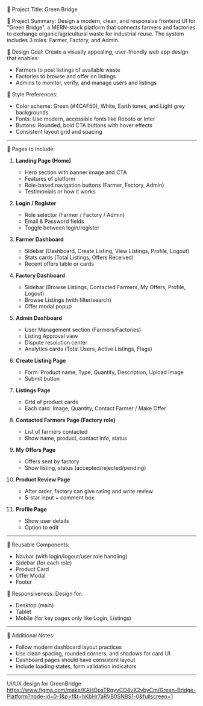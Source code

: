 📌 Project Title: Green Bridge

🧠 Project Summary:
Design a modern, clean, and responsive frontend UI for "Green Bridge", a MERN-stack platform that connects farmers and factories to exchange organic/agricultural waste for industrial reuse. The system includes 3 roles: Farmer, Factory, and Admin.

🎯 Design Goal:
Create a visually appealing, user-friendly web app design that enables:
- Farmers to post listings of available waste
- Factories to browse and offer on listings
- Admins to monitor, verify, and manage users and listings

🎨 Style Preferences:
- Color scheme: Green (#4CAF50), White, Earth tones, and Light grey backgrounds
- Fonts: Use modern, accessible fonts like Roboto or Inter
- Buttons: Rounded, bold CTA buttons with hover effects
- Consistent layout grid and spacing

---

🔖 Pages to Include:

1. **Landing Page (Home)**
   - Hero section with banner image and CTA
   - Features of platform
   - Role-based navigation buttons (Farmer, Factory, Admin)
   - Testimonials or how it works

2. **Login / Register**
   - Role selector (Farmer / Factory / Admin)
   - Email & Password fields
   - Toggle between login/register

3. **Farmer Dashboard**
   - Sidebar (Dashboard, Create Listing, View Listings, Profile, Logout)
   - Stats cards (Total Listings, Offers Received)
   - Recent offers table or cards

4. **Factory Dashboard**
   - Sidebar (Browse Listings, Contacted Farmers, My Offers, Profile, Logout)
   - Browse Listings (with filter/search)
   - Offer modal popup

5. **Admin Dashboard**
   - User Management section (Farmers/Factories)
   - Listing Approval view
   - Dispute resolution center
   - Analytics cards (Total Users, Active Listings, Flags)

6. **Create Listing Page**
   - Form: Product name, Type, Quantity, Description, Upload Image
   - Submit button

7. **Listings Page**
   - Grid of product cards
   - Each card: Image, Quantity, Contact Farmer / Make Offer

8. **Contacted Farmers Page (Factory role)**
   - List of farmers contacted
   - Show name, product, contact info, status

9. **My Offers Page**
   - Offers sent by factory
   - Show listing, status (accepted/rejected/pending)

10. **Product Review Page**
    - After order, factory can give rating and write review
    - 5-star input + comment box

11. **Profile Page**
    - Show user details
    - Option to edit

---

🧩 Reusable Components:
- Navbar (with login/logout/user role handling)
- Sidebar (for each role)
- Product Card
- Offer Modal
- Footer

📱 Responsiveness:
Design for:
- Desktop (main)
- Tablet
- Mobile (for key pages only like Login, Listings)

---

🔗 Additional Notes:
- Follow modern dashboard layout practices
- Use clean spacing, rounded corners, and shadows for card UI
- Dashboard pages should have consistent layout
- Include loading states, form validation indicators
 -----
 UI/UX design for GreenBridge
https://www.figma.com/make/KAHOpsTRgyvCO4vX2vbyCm/Green-Bridge-Platform?node-id=0-1&p=f&t=hKbHr7aRVB0SNBS1-0&fullscreen=1
